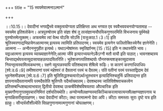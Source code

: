 +++
title = "15 स्वयमेवात्मनाऽत्मानं"

+++
  
  
।।10.15।। देवादीनां भगवद्वैभवे वक्तृत्वयोग्यता प्रतिक्षिप्ता अथ भगवत एव
स्ववैभववचनयोग्यतामाह -- स्वयमेव इतिश्लोकेन। अत्रपुरुषोत्तम इति संज्ञा
शेषं तु तत्संज्ञान्वयौपयिकगुणपरमिति विभजनाय पूर्वमेवहे
पुरुषोत्तमेत्युक्तम्। अत्रत्वमेव त्वां वेत्थ योऽसि सोऽसि
\[यजुःकाठ.1।3।1\] इति श्रुतिस्मरणाद्यभिप्रायेणआत्मानम् इत्यस्य त्वामिति
प्रतिपादनम्। स्वयमेव इत्यनेन फलितोक्तिःस्वेनैव ज्ञानेनेति। आत्मना --
अन्यैरननुगृहीत इत्यर्थः। यथाऽन्येषांमत्तः स्मृतिर्ज्ञानम् \[15।15\] इति
न तथास्येति भावः। यद्वाआत्मना इत्यस्य व्याख्याज्ञानेनेति;आत्मा जीवे
इत्यारभ्ययत्नेऽर्केऽग्नौ मतौ वायौ इति पाठात्। भावनशब्दस्य
चिन्ताद्यर्थपरत्वव्युदासायाहउत्पादयितरिति। भूतेशजगत्पतिशब्दयोः
पौनरुक्त्यशङ्काव्युदासाय नियन्तृत्वस्वामित्वकथनम्। रक्षणे
व्युत्पन्नस्यापि पतिशब्दस्य शेषित्वे रूढिः। स कारणं करणाधिपाधिपः
\[श्वे.उ.6।9\] तमीश्वराणां परमं महेश्वरं तं दैवतानां परमं च दैवतम्। पतिं
पतीनां परमं परस्ताद्विदाम देवं भुवनेशमीड्यम् \[श्वे.उ.6।7\] इति
श्रुतिसिद्धाश्चत्वारोऽर्थाःभूतभावन इत्यादिभिश्चतुर्भिः प्रतिपाद्यन्त इति
ज्ञापनायदैवतानामपि परमदैवतेति श्रुतिगतैः पदैर्व्याख्यातम्। देवशब्दस्य
जातिविशेषवाचकत्वेन प्रतिसम्बन्धिशब्दत्वाभावात् द्वितीयो देवशब्द
उत्कर्षविशेषविषयतया औपचारिक इति मुख्यगौणानुगतमुपचारनिमित्तं
दर्शयतियथेति।
अन्योन्यवैलक्षण्यस्याकिञ्चित्करत्वायात्यन्तवैलक्षण्यज्ञापनाय च
मृगपक्षिसरीसृपग्रहणम्। यथा देवादीनां कीटाः; तथा परमात्मनो देवा अपि। कीटाः
समस्ताः सुराः दृष्टे यत्र इति ह्याहुः। सौन्दर्यसौशील्येति
विग्रहगुणानामात्मगुणानां चोपलक्षणम्।  
  

